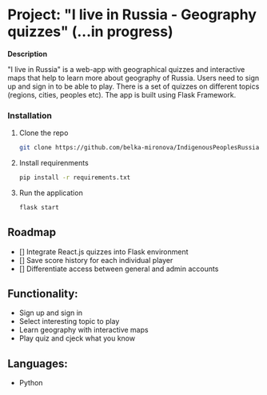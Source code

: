 # Project:  "I live in Russia - Geography quizzes" (...in progress)

**Description**

"I live in Russia" is a web-app with geographical quizzes and interactive maps that help to learn more about geography of Russia. Users need to sign up and sign in to be able to play. There is a set of quizzes on different topics (regions, cities, peoples etc). The app is built using Flask Framework.


### Installation

1. Clone the repo
   ```sh
   git clone https://github.com/belka-mironova/IndigenousPeoplesRussia.git
   ```
2. Install requirenments
   ```sh
   pip install -r requirements.txt
   ```
3. Run the application 
   ```sh
   flask start
   ```

## Roadmap

- [] Integrate React.js quizzes into Flask environment
- [] Save score history for each individual player
- [] Differentiate access between general and admin accounts


## Functionality: 

* Sign up and sign in
* Select interesting topic to play
* Learn geography with interactive maps
* Play quiz and cjeck what you know


## Languages: 

* Python


